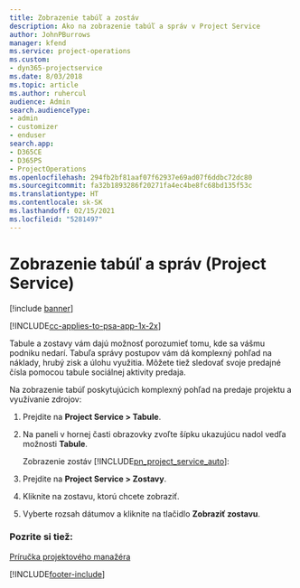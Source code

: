 ```yaml
---
title: Zobrazenie tabúľ a zostáv
description: Ako na zobrazenie tabúľ a správ v Project Service
author: JohnPBurrows
manager: kfend
ms.service: project-operations
ms.custom:
- dyn365-projectservice
ms.date: 8/03/2018
ms.topic: article
ms.author: ruhercul
audience: Admin
search.audienceType:
- admin
- customizer
- enduser
search.app:
- D365CE
- D365PS
- ProjectOperations
ms.openlocfilehash: 294fb2bf81aaf07f62937e69ad07f6ddbc72dc80
ms.sourcegitcommit: fa32b1893286f20271fa4ec4be8fc68bd135f53c
ms.translationtype: HT
ms.contentlocale: sk-SK
ms.lasthandoff: 02/15/2021
ms.locfileid: "5281497"
---
```

# <a name="view-dashboards-and-reports-project-service"></a>Zobrazenie tabúľ a správ (Project Service)

[!include [banner](../includes/psa-now-project-operations.md)]

[!INCLUDE[cc-applies-to-psa-app-1x-2x](../includes/cc-applies-to-psa-app-1x-2x.md)]

Tabule a zostavy vám dajú možnosť porozumieť tomu, kde sa vášmu podniku nedarí. Tabuľa správy postupov vám dá komplexný pohľad na náklady, hrubý zisk a úlohu využitia. Môžete tiež sledovať svoje predajné čísla pomocou tabule sociálnej aktivity predaja.  
  
 Na zobrazenie tabúľ poskytujúcich komplexný pohľad na predaje projektu a využívanie zdrojov:  
  
1. Prejdite na **Project Service > Tabule**.  
  
2. Na paneli v hornej časti obrazovky zvoľte šípku ukazujúcu nadol vedľa možnosti **Tabule**.  
  
   Zobrazenie zostáv [!INCLUDE[pn_project_service_auto](../includes/pn-project-service-auto.md)]:  
  
3. Prejdite na **Project Service > Zostavy**.  
  
4. Kliknite na zostavu, ktorú chcete zobraziť.  
  
5. Vyberte rozsah dátumov a kliknite na tlačidlo **Zobraziť zostavu**.  
  
### <a name="see-also"></a>Pozrite si tiež:  
 [Príručka projektového manažéra](../psa/project-manager-guide.md)


[!INCLUDE[footer-include](../includes/footer-banner.md)]